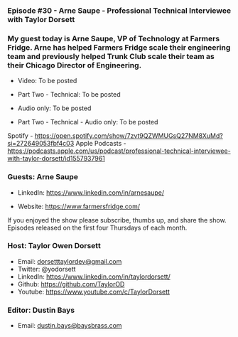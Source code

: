 ### Episode #30 - Arne Saupe - Professional Technical Interviewee with Taylor Dorsett

### My guest today is Arne Saupe, VP of Technology at Farmers Fridge. Arne has helped Farmers Fridge scale their engineering team and previously helped Trunk Club scale their team as their Chicago Director of Engineering.

- Video: To be posted
- Part Two - Technical: To be posted

- Audio only: To be posted
- Part Two - Technical - Audio only: To be posted


Spotify - https://open.spotify.com/show/7zvt9QZWMUGsQ27NM8XuMd?si=272649053fbf4c03
Apple Podcasts - https://podcasts.apple.com/us/podcast/professional-technical-interviewee-with-taylor-dorsett/id1557937961

### Guests: Arne Saupe
- LinkedIn: https://www.linkedin.com/in/arnesaupe/

- Website: https://www.farmersfridge.com/

If you enjoyed the show please subscribe, thumbs up, and share the show.
Episodes released on the first four Thursdays of each month.

### Host: Taylor Owen Dorsett
- Email: dorsetttaylordev@gmail.com
- Twitter: @yodorsett
- LinkedIn: https://www.linkedin.com/in/taylordorsett/
- Github: https://github.com/TaylorOD
- Youtube: https://www.youtube.com/c/TaylorDorsett

### Editor: Dustin Bays
- Email: dustin.bays@baysbrass.com
